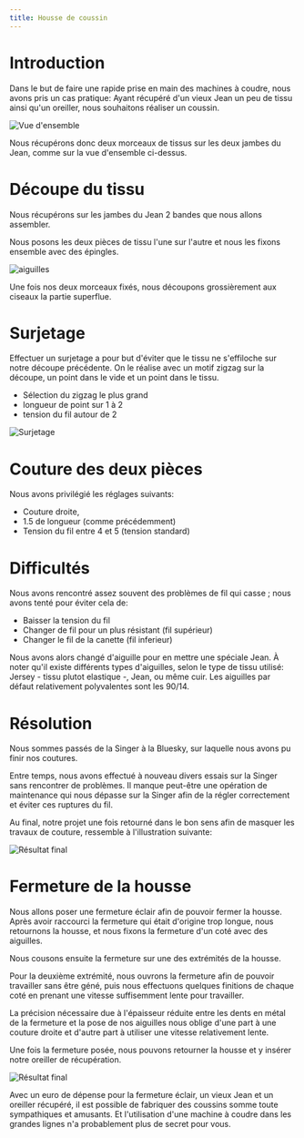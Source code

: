```yaml
---
title: Housse de coussin
---
```


# Introduction

Dans le but de faire une rapide prise en main des machines à coudre, nous avons
pris un cas pratique: Ayant récupéré d'un vieux Jean un peu de tissu ainsi
qu'un oreiller, nous souhaitons réaliser un coussin.

![Vue d'ensemble](./images/housse/vue-ensemble.jpg)

Nous récupérons donc deux morceaux de tissus sur les deux jambes du Jean, comme
sur la vue d'ensemble ci-dessus.


# Découpe du tissu

Nous récupérons sur les jambes du Jean 2 bandes que nous allons assembler.

Nous posons les deux pièces de tissu l'une sur l'autre et nous les fixons
ensemble avec des épingles.

![aiguilles](./images/housse/aiguilles.jpg)

Une fois nos deux morceaux fixés, nous découpons grossièrement aux ciseaux la
partie superflue.


# Surjetage

Effectuer un surjetage a pour but d'éviter que le tissu ne s'effiloche sur
notre découpe précédente. On le réalise avec un motif zigzag sur la découpe, un
point dans le vide et un point dans le tissu.

* Sélection du zigzag le plus grand
* longueur de point sur 1 à 2
* tension du fil autour de 2

![Surjetage](./images/housse/surjetage.jpg)

# Couture des deux pièces

Nous avons privilégié les réglages suivants:

* Couture droite,
* 1.5 de longueur (comme précédemment)
* Tension du fil entre 4 et 5 (tension standard)

# Difficultés

Nous avons rencontré assez souvent des problèmes de fil qui casse ; nous avons
tenté pour éviter cela de:

* Baisser la tension du fil
* Changer de fil pour un plus résistant (fil supérieur)
* Changer le fil de la canette (fil inferieur)

Nous avons alors changé d'aiguille pour en mettre une spéciale Jean. À noter
qu'il existe différents types d'aiguilles, selon le type de tissu utilisé:
Jersey - tissu plutot elastique -, Jean, ou même cuir. Les aiguilles par
défaut relativement polyvalentes sont les 90/14.

# Résolution

Nous sommes passés de la Singer à la Bluesky, sur laquelle nous
avons pu finir nos coutures.

Entre temps, nous avons effectué à nouveau divers essais sur la Singer sans
rencontrer de problèmes. Il manque peut-être une opération de maintenance qui
nous dépasse sur la Singer afin de la régler correctement et éviter ces
ruptures du fil.

Au final, notre projet une fois retourné dans le bon sens afin de masquer les
travaux de couture, ressemble à l'illustration suivante:

![Résultat final](./images/housse/final.jpg)

# Fermeture de la housse

Nous allons poser une fermeture éclair afin de pouvoir fermer la housse. Après
avoir raccourci la fermeture qui était d'origine trop longue, nous retournons
la housse, et nous fixons la fermeture d'un coté avec des aiguilles.

Nous cousons ensuite la fermeture sur une des extrémités de la housse.

Pour la deuxième extrémité, nous ouvrons la fermeture afin de pouvoir
travailler sans être géné, puis nous effectuons quelques finitions de chaque
coté en prenant une vitesse suffisemment lente pour travailler.

La précision nécessaire due à l'épaisseur réduite entre les dents en métal de
la fermeture et la pose de nos aiguilles nous oblige d'une part à une couture
droite et d'autre part à utiliser une vitesse relativement lente.

Une fois la fermeture posée, nous pouvons retourner la housse et y insérer
notre oreiller de récupération.

![Résultat final](./images/housse/coussin.jpg)

Avec un euro de dépense pour la fermeture éclair, un vieux Jean et un oreiller
récupéré, il est possible de fabriquer des coussins somme toute sympathiques et
amusants. Et l'utilisation d'une machine à coudre dans les grandes lignes n'a
probablement plus de secret pour vous.


